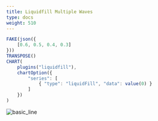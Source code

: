 ```yaml
---
title: Liquidfill Multiple Waves
type: docs
weight: 510
---
```


```js
FAKE(json({
    [0.6, 0.5, 0.4, 0.3]
}))
TRANSPOSE()
CHART(
    plugins("liquidfill"),
    chartOption({
        "series": [
            { "type": "liquidFill", "data": value(0) }
        ]
    })
)
```

![basic_line](../../img/liquidfill_multiple.jpg)